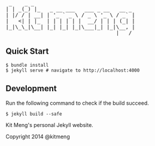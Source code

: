 <pre>
 _    _ _
| | _(_) |_   _ __ ___   ___ _ __   __ _
| |/ / | __| | '_ ` _ \ / _ \ '_ \ / _` |
|   &lt;| | |_  | | | | | |  __/ | | | (_| |
|_|\_\_|\__| |_| |_| |_|\___|_| |_|\__, |
                                   |___/
</pre>

## Quick Start

    $ bundle install
    $ jekyll serve # navigate to http://localhost:4000

## Development
Run the following command to check if the build succeed.

    $ jekyll build --safe

Kit Meng's personal Jekyll website.

Copyright 2014 @kitmeng
